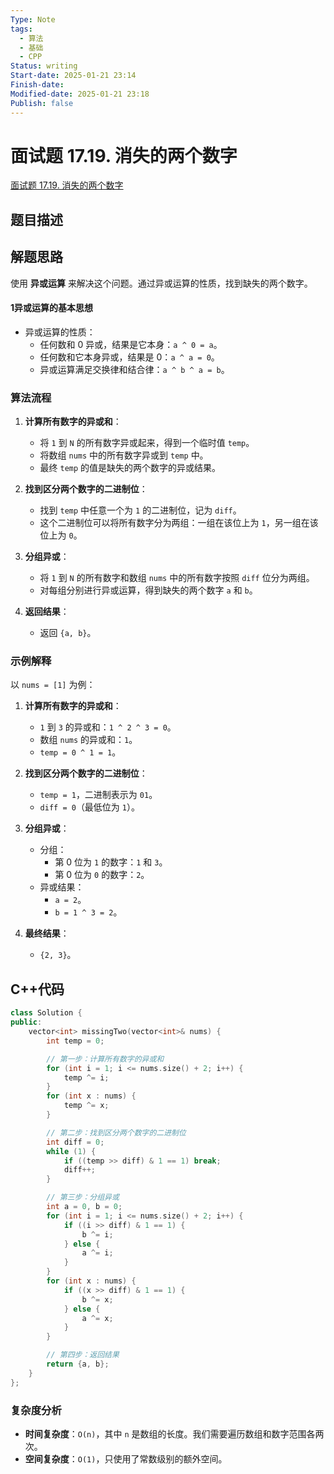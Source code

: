 ```yaml
---
Type: Note
tags: 
  - 算法
  - 基础
  - CPP
Status: writing
Start-date: 2025-01-21 23:14
Finish-date: 
Modified-date: 2025-01-21 23:18
Publish: false
---
```



# 面试题 17.19. 消失的两个数字
[面试题 17.19. 消失的两个数字](https://leetcode.cn/problems/missing-two-lcci/)

## 题目描述


## 解题思路
使用 **异或运算** 来解决这个问题。通过异或运算的性质，找到缺失的两个数字。

#### 1异或运算的基本思想
- 异或运算的性质：
  - 任何数和 0 异或，结果是它本身：`a ^ 0 = a`。
  - 任何数和它本身异或，结果是 0：`a ^ a = 0`。
  - 异或运算满足交换律和结合律：`a ^ b ^ a = b`。


### 算法流程
1. **计算所有数字的异或和**：
   - 将 `1` 到 `N` 的所有数字异或起来，得到一个临时值 `temp`。
   - 将数组 `nums` 中的所有数字异或到 `temp` 中。
   - 最终 `temp` 的值是缺失的两个数字的异或结果。

2. **找到区分两个数字的二进制位**：
   - 找到 `temp` 中任意一个为 `1` 的二进制位，记为 `diff`。
   - 这个二进制位可以将所有数字分为两组：一组在该位上为 `1`，另一组在该位上为 `0`。

3. **分组异或**：
   - 将 `1` 到 `N` 的所有数字和数组 `nums` 中的所有数字按照 `diff` 位分为两组。
   - 对每组分别进行异或运算，得到缺失的两个数字 `a` 和 `b`。

4. **返回结果**：
   - 返回 `{a, b}`。


### 示例解释
以 `nums = [1]` 为例：

1. **计算所有数字的异或和**：
   - `1` 到 `3` 的异或和：`1 ^ 2 ^ 3 = 0`。
   - 数组 `nums` 的异或和：`1`。
   - `temp = 0 ^ 1 = 1`。

2. **找到区分两个数字的二进制位**：
   - `temp = 1`，二进制表示为 `01`。
   - `diff = 0`（最低位为 `1`）。

3. **分组异或**：
   - 分组：
     - 第 0 位为 `1` 的数字：`1` 和 `3`。
     - 第 0 位为 `0` 的数字：`2`。
   - 异或结果：
     - `a = 2`。
     - `b = 1 ^ 3 = 2`。

4. **最终结果**：
   - `{2, 3}`。

## C++代码
```cpp
class Solution {
public:
    vector<int> missingTwo(vector<int>& nums) {
        int temp = 0;

        // 第一步：计算所有数字的异或和
        for (int i = 1; i <= nums.size() + 2; i++) {
            temp ^= i;
        }
        for (int x : nums) {
            temp ^= x;
        }

        // 第二步：找到区分两个数字的二进制位
        int diff = 0;
        while (1) {
            if ((temp >> diff) & 1 == 1) break;
            diff++;
        }

        // 第三步：分组异或
        int a = 0, b = 0;
        for (int i = 1; i <= nums.size() + 2; i++) {
            if ((i >> diff) & 1 == 1) {
                b ^= i;
            } else {
                a ^= i;
            }
        }
        for (int x : nums) {
            if ((x >> diff) & 1 == 1) {
                b ^= x;
            } else {
                a ^= x;
            }
        }

        // 第四步：返回结果
        return {a, b};
    }
};
```


### 复杂度分析
- **时间复杂度**：`O(n)`，其中 `n` 是数组的长度。我们需要遍历数组和数字范围各两次。
- **空间复杂度**：`O(1)`，只使用了常数级别的额外空间。
